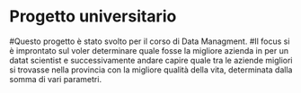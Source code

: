 # Progetto universitario

#Questo progetto è stato svolto per il corso di Data Managment. 
#Il focus si è improntato sul voler determinare quale fosse la migliore azienda in per un datat scientist e successivamente andare capire quale tra le aziende migliori si trovasse nella provincia con la migliore qualità della vita, determinata dalla somma di vari parametri.
